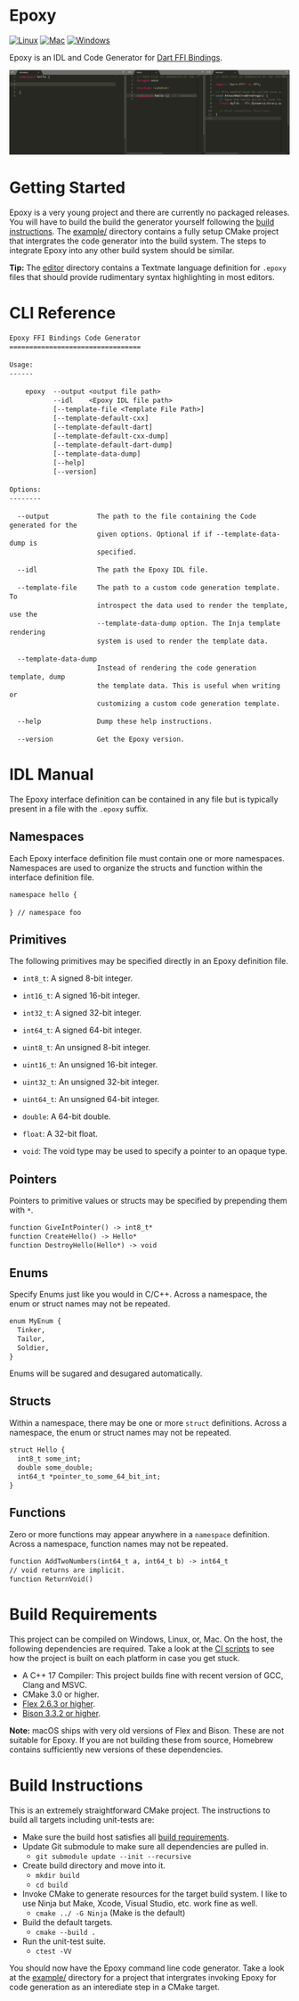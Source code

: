 # Epoxy

[![Linux](https://github.com/chinmaygarde/epoxy/workflows/Linux/badge.svg)](https://github.com/chinmaygarde/epoxy/actions?query=workflow%3ALinux)
[![Mac](https://github.com/chinmaygarde/epoxy/workflows/Mac/badge.svg)](https://github.com/chinmaygarde/epoxy/actions?query=workflow%3AMac)
[![Windows](https://github.com/chinmaygarde/epoxy/workflows/Windows/badge.svg)](https://github.com/chinmaygarde/epoxy/actions?query=workflow%3AWindows)

Epoxy is an IDL and Code Generator for [Dart FFI Bindings](https://dart.dev/guides/libraries/c-interop).

![Epoxy Demo](example/demo.gif)

# Getting Started

Epoxy is a very young project and there are currently no packaged releases. You will have to build the build the generator yourself following the [build instructions](#build-instructions). The [example/](example/) directory contains a fully setup CMake project that intergrates the code generator into the build system. The steps to integrate Epoxy into any other build system should be similar.

**Tip:** The [editor](editor/) directory contains a Textmate language definition for `.epoxy` files that should provide rudimentary syntax highlighting in most editors.

# CLI Reference

```
Epoxy FFI Bindings Code Generator
=================================

Usage:
------

    epoxy  --output <output file path>
           --idl    <Epoxy IDL file path>
           [--template-file <Template File Path>]
           [--template-default-cxx]
           [--template-default-dart]
           [--template-default-cxx-dump]
           [--template-default-dart-dump]
           [--template-data-dump]
           [--help]
           [--version]

Options:
--------

  --output            The path to the file containing the Code generated for the
                      given options. Optional if if --template-data-dump is
                      specified.

  --idl               The path the Epoxy IDL file.

  --template-file     The path to a custom code generation template. To
                      introspect the data used to render the template, use the
                      --template-data-dump option. The Inja template rendering
                      system is used to render the template data.

  --template-data-dump
                      Instead of rendering the code generation template, dump
                      the template data. This is useful when writing or
                      customizing a custom code generation template.

  --help              Dump these help instructions.

  --version           Get the Epoxy version.
```

# IDL Manual

The Epoxy interface definition can be contained in any file but is typically present in a file with the `.epoxy` suffix.

## Namespaces

Each Epoxy interface definition file must contain one or more namespaces. Namespaces are used to organize the structs and function within the interface definition file.

```
namespace hello {

} // namespace foo
```

## Primitives

The following primitives may be specified directly in an Epoxy definition file.

* `int8_t`: A signed 8-bit integer.
* `int16_t`: A signed 16-bit integer.
* `int32_t`: A signed 32-bit integer.
* `int64_t`: A signed 64-bit integer.
* `uint8_t`: An unsigned 8-bit integer.
* `uint16_t`: An unsigned 16-bit integer.
* `uint32_t`: An unsigned 32-bit integer.
* `uint64_t`: An unsigned 64-bit integer.
* `double`: A 64-bit double.
* `float`: A 32-bit float.

* `void`: The void type may be used to specify a pointer to an opaque type.

## Pointers

Pointers to primitive values or structs may be specified by prepending them with `*`.

```
function GiveIntPointer() -> int8_t*
function CreateHello() -> Hello*
function DestroyHello(Hello*) -> void
```

## Enums

Specify Enums just like you would in C/C++. Across a namespace, the enum or struct names may not be repeated.

```
enum MyEnum {
  Tinker,
  Tailor,
  Soldier,
}
```

Enums will be sugared and desugared automatically.

## Structs

Within a namespace, there may be one or more `struct` definitions. Across a namespace, the enum or struct names may not be repeated.

```
struct Hello {
  int8_t some_int;
  double some_double;
  int64_t *pointer_to_some_64_bit_int;
}
```

## Functions

Zero or more functions may appear anywhere in a `namespace` definition. Across a namespace, function names may not be repeated.

```
function AddTwoNumbers(int64_t a, int64_t b) -> int64_t
// void returns are implicit.
function ReturnVoid()
```


# Build Requirements

This project can be compiled on Windows, Linux, or, Mac. On the host, the following dependencies are required. Take a look at the [CI scripts](.github/workflows/) to see how the project is built on each platform in case you get stuck.

* A C++ 17 Compiler: This project builds fine with recent version of GCC, Clang and MSVC.
* CMake 3.0 or higher.
* [Flex 2.6.3 or higher](https://github.com/westes/flex).
* [Bison 3.3.2 or higher](https://www.gnu.org/software/bison/).

**Note:** macOS ships with very old versions of Flex and Bison. These are not suitable for Epoxy. If you are not building these from source, Homebrew contains sufficiently new versions of these dependencies.

# Build Instructions

This is an extremely straightforward CMake project. The instructions to build all targets including unit-tests are:

* Make sure the build host satisfies all [build requirements](#build-requirements).
* Update Git submodule to make sure all dependencies are pulled in.
  * `git submodule update --init --recursive`
* Create build directory and move into it.
  * `mkdir build`
  * `cd build`
* Invoke CMake to generate resources for the target build system. I like to use Ninja but Make, Xcode, Visual Studio, etc. work fine as well.
  * `cmake ../ -G Ninja` (Make is the default)
* Build the default targets.
  * `cmake --build .`
* Run the unit-test suite.
  * `ctest -VV`

You should now have the Epoxy command line code generator. Take a look at the [example/](example/) directory for a project that intergrates invoking Epoxy for code generation as an interediate step in a CMake target.
